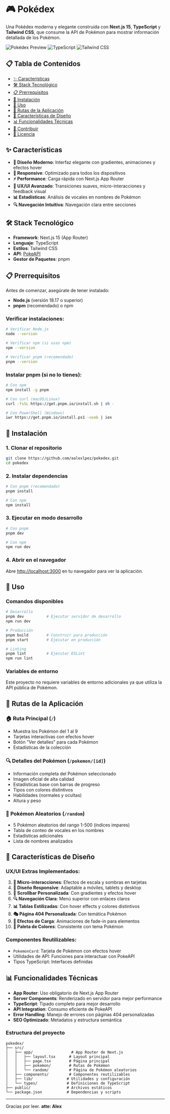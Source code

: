 # 🎮 Pokédex

Una Pokédex moderna y elegante construida con **Next.js 15**, **TypeScript** y **Tailwind CSS**, que consume la API de Pokémon para mostrar información detallada de los Pokémon.

![Pokédex Preview](https://img.shields.io/badge/Next.js-15.4.5-black?style=for-the-badge&logo=next.js)
![TypeScript](https://img.shields.io/badge/TypeScript-5.0-blue?style=for-the-badge&logo=typescript)
![Tailwind CSS](https://img.shields.io/badge/Tailwind_CSS-4.0-38B2AC?style=for-the-badge&logo=tailwind-css)

## 📋 Tabla de Contenidos

- [✨ Características](#-características)
- [🛠️ Stack Tecnológico](#️-stack-tecnológico)
- [📋 Prerrequisitos](#-prerrequisitos)
- [🚀 Instalación](#-instalación)
- [🎯 Uso](#-uso)
- [📍 Rutas de la Aplicación](#-rutas-de-la-aplicación)
- [🎨 Características de Diseño](#-características-de-diseño)
- [📊 Funcionalidades Técnicas](#-funcionalidades-técnicas)
- [🤝 Contribuir](#-contribuir)
- [📄 Licencia](#-licencia)

## ✨ Características

- **🎯 Diseño Moderno**: Interfaz elegante con gradientes, animaciones y efectos hover
- **📱 Responsive**: Optimizado para todos los dispositivos
- **⚡ Performance**: Carga rápida con Next.js App Router
- **🎨 UX/UI Avanzado**: Transiciones suaves, micro-interacciones y feedback visual
- **📊 Estadísticas**: Análisis de vocales en nombres de Pokémon
- **🔍 Navegación Intuitiva**: Navegación clara entre secciones

## 🛠️ Stack Tecnológico

- **Framework**: Next.js 15 (App Router)
- **Lenguaje**: TypeScript
- **Estilos**: Tailwind CSS
- **API**: [PokeAPI](https://pokeapi.co/)
- **Gestor de Paquetes**: pnpm

## 📋 Prerrequisitos

Antes de comenzar, asegúrate de tener instalado:

- **Node.js** (versión 18.17 o superior)
- **pnpm** (recomendado) o npm

### Verificar instalaciones:

```bash
# Verificar Node.js
node --version

# Verificar npm (si usas npm)
npm --version

# Verificar pnpm (recomendado)
pnpm --version
```

### Instalar pnpm (si no lo tienes):

```bash
# Con npm
npm install -g pnpm

# Con curl (macOS/Linux)
curl -fsSL https://get.pnpm.io/install.sh | sh -

# Con PowerShell (Windows)
iwr https://get.pnpm.io/install.ps1 -useb | iex
```

## 🚀 Instalación

### 1. Clonar el repositorio

```bash
git clone https://github.com/aalexlpez/pokedex.git
cd pokedex
```

### 2. Instalar dependencias

```bash
# Con pnpm (recomendado)
pnpm install

# Con npm
npm install
```

### 3. Ejecutar en modo desarrollo

```bash
# Con pnpm
pnpm dev

# Con npm
npm run dev
```

### 4. Abrir en el navegador

Abre [http://localhost:3000](http://localhost:3000) en tu navegador para ver la aplicación.

## 🎯 Uso

### Comandos disponibles

```bash
# Desarrollo
pnpm dev          # Ejecutar servidor de desarrollo
npm run dev

# Producción
pnpm build        # Construir para producción
pnpm start        # Ejecutar en producción

# Linting
pnpm lint         # Ejecutar ESLint
npm run lint
```

### Variables de entorno

Este proyecto no requiere variables de entorno adicionales ya que utiliza la API pública de Pokémon.

## 📍 Rutas de la Aplicación

### 🏠 **Ruta Principal** (`/`)
- Muestra los Pokémon del 1 al 9
- Tarjetas interactivas con efectos hover
- Botón "Ver detalles" para cada Pokémon
- Estadísticas de la colección

### 🔍 **Detalles del Pokémon** (`/pokemon/[id]`)
- Información completa del Pokémon seleccionado
- Imagen oficial de alta calidad
- Estadísticas base con barras de progreso
- Tipos con colores distintivos
- Habilidades (normales y ocultas)
- Altura y peso

### 🎲 **Pokémon Aleatorios** (`/random`)
- 5 Pokémon aleatorios del rango 1-500 (índices impares)
- Tabla de conteo de vocales en los nombres
- Estadísticas adicionales
- Lista de nombres analizados

## 🎨 Características de Diseño

### **UX/UI Extras Implementados:**

3. **🎯 Micro-interacciones**: Efectos de escala y sombras en tarjetas
4. **📱 Diseño Responsive**: Adaptable a móviles, tablets y desktop
5. **🎪 Scrollbar Personalizada**: Con gradientes y efectos hover
6. **🔍 Navegación Clara**: Menú superior con enlaces claros
7. **📊 Tablas Estilizadas**: Con hover effects y colores distintivos
8. **🎭 Página 404 Personalizada**: Con temática Pokémon
9. **💫 Efectos de Carga**: Animaciones de fade-in para elementos
10. **🎨 Paleta de Colores**: Consistente con tema Pokémon

### **Componentes Reutilizables:**
- `PokemonCard`: Tarjeta de Pokémon con efectos hover
- Utilidades de API: Funciones para interactuar con PokeAPI
- Tipos TypeScript: Interfaces definidas

## 📊 Funcionalidades Técnicas

- **App Router**: Uso obligatorio de Next.js App Router
- **Server Components**: Renderizado en servidor para mejor performance
- **TypeScript**: Tipado completo para mejor desarrollo
- **API Integration**: Consumo eficiente de PokeAPI
- **Error Handling**: Manejo de errores con páginas 404 personalizadas
- **SEO Optimizado**: Metadatos y estructura semántica

### Estructura del proyecto

```
pokedex/
├── src/
│   ├── app/                 # App Router de Next.js
│   │   ├── layout.tsx      # Layout principal
│   │   ├── page.tsx        # Página principal
│   │   ├── pokemon/        # Rutas de Pokémon
│   │   └── random/         # Página de Pokémon aleatorios
│   ├── components/         # Componentes reutilizables
│   ├── lib/               # Utilidades y configuración
│   └── types/             # Definiciones de TypeScript
├── public/                # Archivos estáticos
└── package.json           # Dependencias y scripts
```

---

Gracias por leer. **atte: Alex**
